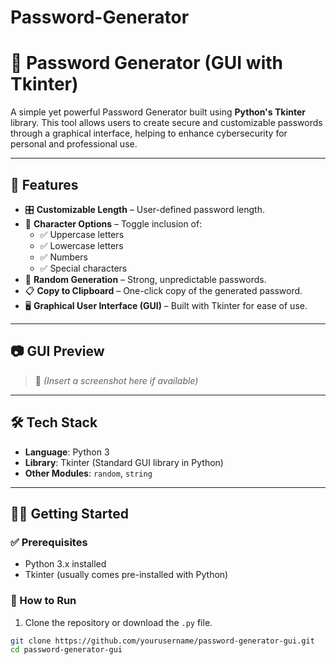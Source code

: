 # Password-Generator
# 🔐 Password Generator (GUI with Tkinter)

A simple yet powerful Password Generator built using **Python's Tkinter** library. This tool allows users to create secure and customizable passwords through a graphical interface, helping to enhance cybersecurity for personal and professional use.

---

## 🚀 Features

- 🎛️ **Customizable Length** – User-defined password length.
- 🧩 **Character Options** – Toggle inclusion of:
  - ✅ Uppercase letters
  - ✅ Lowercase letters
  - ✅ Numbers
  - ✅ Special characters
- 🔁 **Random Generation** – Strong, unpredictable passwords.
- 📋 **Copy to Clipboard** – One-click copy of the generated password.
- 🖥️ **Graphical User Interface (GUI)** – Built with Tkinter for ease of use.

---

## 📷 GUI Preview

> 📌 *(Insert a screenshot here if available)*

---

## 🛠️ Tech Stack

- **Language**: Python 3
- **Library**: Tkinter (Standard GUI library in Python)
- **Other Modules**: `random`, `string`

---

## 🧑‍💻 Getting Started

### ✅ Prerequisites
- Python 3.x installed  
- Tkinter (usually comes pre-installed with Python)

### 🔧 How to Run

1. Clone the repository or download the `.py` file.

```bash
git clone https://github.com/yourusername/password-generator-gui.git
cd password-generator-gui

